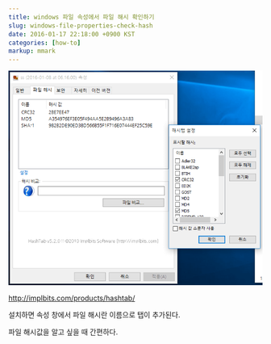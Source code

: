 ```yaml
---
title: windows 파일 속성에서 파일 해시 확인하기
slug: windows-file-properties-check-hash
date: 2016-01-17 22:18:00 +0900 KST
categories: [how-to]
markup: mmark
---
```


![HashTab](hashtab.png)

<http://implbits.com/products/hashtab/>

설치하면 속성 창에서 파일 해시란 이름으로 탭이 추가된다.

파일 해시값을 알고 싶을 때 간편하다.
